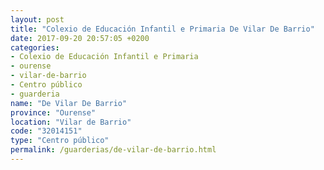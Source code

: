 ```yaml
---
layout: post
title: "Colexio de Educación Infantil e Primaria De Vilar De Barrio"
date: 2017-09-20 20:57:05 +0200
categories:
- Colexio de Educación Infantil e Primaria
- ourense
- vilar-de-barrio
- Centro público
- guarderia
name: "De Vilar De Barrio"
province: "Ourense"
location: "Vilar de Barrio"
code: "32014151"
type: "Centro público"
permalink: /guarderias/de-vilar-de-barrio.html
---
```

